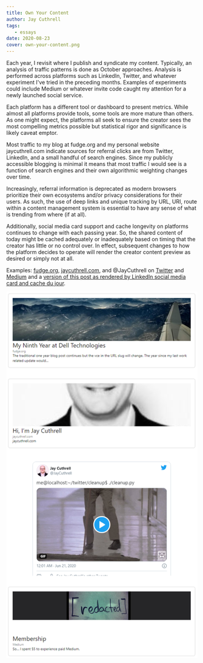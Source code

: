 ```yaml
---
title: Own Your Content
author: Jay Cuthrell
tags:
   - essays
date: 2020-08-23
cover: own-your-content.png
---
```


Each year, I revisit where I publish and syndicate my content. Typically, an analysis of traffic patterns is done as October approaches. Analysis is performed across platforms such as LinkedIn, Twitter, and whatever experiment I've tried in the preceding months. Examples of experiments could include Medium or whatever invite code caught my attention for a newly launched social service.

Each platform has a different tool or dashboard to present metrics. While almost all platforms provide tools, some tools are more mature than others. As one might expect, the platforms all seek to ensure the creator sees the most compelling metrics possible but statistical rigor and significance is likely caveat emptor.

Most traffic to my blog at fudge.org and my personal website jaycuthrell.com indicate sources for referral clicks are from Twitter, LinkedIn, and a small handful of search engines. Since my publicly accessible blogging is minimal it means that most traffic I would see is a function of search engines and their own algorithmic weighting changes over time.

Increasingly, referral information is deprecated as modern browsers prioritize their own ecosystems and/or privacy considerations for their users. As such, the use of deep links and unique tracking by URL, URI, route within a content management system is essential to have any sense of what is trending from where (if at all).

Additionally, social media card support and cache longevity on platforms continues to change with each passing year. So, the shared content of today might be cached adequately or inadequately based on timing that the creator has little or no control over. In effect, subsequent changes to how the platform decides to operate will render the creator content preview as desired or simply not at all.

Examples: [fudge.org](https://fudge.org), [jaycuthrell.com](https://jaycuthrell.com), and @JayCuthrell on [Twitter](https://twitter.com/JayCuthrell) and [Medium](https://medium.com/@JayCuthrell) and a [version of this post as rendered by LinkedIn social media card and cache du jour](https://www.linkedin.com/pulse/period-reminder-own-your-content-jay-cuthrell).

![LinkedIn](./2020-08-23-145744.png)
